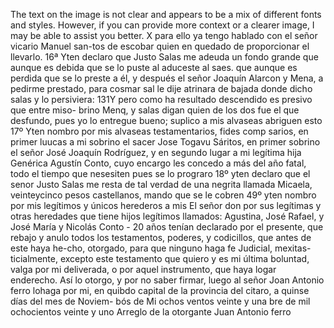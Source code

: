 The text on the image is not clear and appears to be a mix of different fonts and styles. However, if you can provide more context or a clearer image, I may be able to assist you better.
X para ello ya tengo hablado con el señor vicario Manuel san-tos de escobar quien en quedado de proporcionar el llevarlo. 16ª Yten declaro que Justo Salas me adeuda un fondo grande que aunque es debida que se lo puste al aduceste al saes.
que aunque es perdida que se lo preste a él, y después el señor Joaquín Alarcon y Mena, a pedirme prestado, para cosmar sal le dije atrinara de bajada donde dicho salas y lo persiviera: 131Y pero como ha resultado descendido es presivo que entre miso-
brino Menq,
y salas digan quien de los dos fue el que desfundo,
pues
yo lo entregue bueno; suplico a mis alvaseas abriguen esto
17º Yten nombro por mis alvaseas testamentarios, fides comp
sarios, en primer luucas a mi sobrino el sacer Jose Togavu
Sáritos, en primer sobrino el señor José Joaquín Rodríguez, y en segundo lugar a mi legítima hija Genérica Agustín Conto, cuyo encargo les concedo a más del año fatal, todo el tiempo que nesesiten pues se lo prograro
18º yten declaro que el senor Justo Salas me resta de tal
verdad de una negrita llamada Micaela, veinteycinco pesos
castellanos, mando que se le cobren
49º yten nombro por mis legítimos y únicos herederos a mis
El señor don por sus legítimas y otras heredades que tiene hijos legítimos llamados: Agustina, José Rafael, y José María y Nicolás Conto - 20 años tenían declarado por el presente, que rebajo y anulo todos
los testamentos, poderes, y codicillos, que antes de este haya he-cho, otorgado, para que ninguno haga fe Judicial, mexitas- ticialmente, excepto este testamento que quiero y es mi última boluntad, valga por mi deliverada, o por aquel instrumento,
que haya logar enderecho. Así lo otorgo, y por no saber firmar, luego al señor Joan Antonio ferro lohaga por mi, en quibdo capital de la provincia del citaro, a quinse días del mes de Noviem- bós de Mi ochos ventos veinte y una
bre de mil ochocientos veinte y uno
Arreglo de la otorgante
Juan Antonio ferro